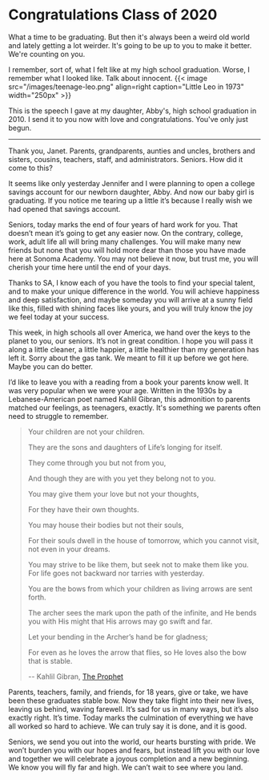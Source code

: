 # Congratulations Class of 2020

What a time to be graduating. But then it's always been a weird old world and lately getting a lot weirder. It's going to be up to you to make it better. We're counting on you.
<!--more-->
I remember, sort of, what I felt like at my high school graduation. Worse, I remember what I looked like. Talk about innocent. 
{{< image src="/images/teenage-leo.png" align=right caption="Little Leo in 1973" width="250px" >}}

This is the speech I gave at my daughter, Abby's, high school graduation in 2010. I send it to you now with love and congratulations. You've only just begun.

---

Thank you, Janet. Parents, grandparents, aunties and uncles, brothers and sisters, cousins, teachers, staff, and administrators. Seniors. How did it come to this?

It seems like only yesterday Jennifer and I were planning to open a college savings account for our newborn daughter, Abby. And now our baby girl is graduating. If you notice me tearing up a little it’s because I really wish we had opened that savings account. 

Seniors, today marks the end of four years of hard work for you. That doesn’t mean it’s going to get any easier now. On the contrary, college, work, adult life all will bring many challenges. You will make many new friends but none that you will hold more dear than those you have made here at Sonoma Academy.  You may not believe it now, but trust me, you will cherish your time here until the end of your days.

Thanks to SA, I know each of you have the tools to find your special talent, and to make your unique difference in the world. You will achieve happiness and deep satisfaction, and maybe someday you will arrive at a sunny field like this, filled with shining faces like yours, and you will truly know the joy we feel today at your success. 

This week, in high schools all over America, we hand over the keys to the planet to you, our seniors. It’s not in great condition. I hope you will pass it along a little cleaner, a little happier, a little healthier than my generation has left it. Sorry about the gas tank. We meant to fill it up before we got here. Maybe you can do better. 

I’d like to leave you with a reading from a book your parents know well. It was very popular when we were your age. Written in the 1930s by a Lebanese-American poet named Kahlil Gibran, this admonition to parents matched our feelings, as teenagers, exactly. It's something we parents often need to struggle to remember. 

> Your children are not your children.
> 
> They are the sons and daughters of Life’s longing for itself.
> 
> They come through you but not from you,
> 
> And though they are with you yet they belong not to you.
> 
> 
>You may give them your love but not your thoughts,
> 
>For they have their own thoughts.
> 
>You may house their bodies but not their souls,
> 
>For their souls dwell in the house of tomorrow, which you cannot visit, not even in your dreams.
> 
>You may strive to be like them, but seek not to make them like you. For life goes not backward nor tarries with yesterday.
> 
>You are the bows from which your children as living arrows are sent forth.
> 
>The archer sees the mark upon the path of the infinite, and He bends you with His might that His arrows may go swift and far.
> 
>Let your bending in the Archer’s hand be for gladness;
> 
>For even as he loves the arrow that flies, so He loves also the bow that is stable.
>
>-- Kahlil Gibran, [The Prophet](http://www.gutenberg.org/ebooks/58585)

Parents, teachers, family, and friends, for 18 years, give or take, we have been these graduates stable bow. Now they take flight into their new lives, leaving us behind, waving farewell. It’s sad for us in many ways, but it’s also exactly right. It’s time. Today marks the culmination of everything we have all worked so hard to achieve. We can truly say it is done, and it is good. 

Seniors, we send you out into the world, our hearts bursting with pride. We won’t burden you with our hopes and fears, but instead lift you with our love and together we will celebrate a joyous completion and a new beginning. We know you will fly far and high. We can’t wait to see where you land. 





